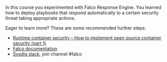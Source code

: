 In this course you experimented with Falco Response Engine.
You learned how to deploy playbooks that respond automatically to a certain security threat taking appropriate actions.

Eager to learn more? These are some recommended further steps:

- [Runtime container security – How to implement open source container security (part 1)](https://sysdig.com/blog/oss-container-security-runtime/)
- [Falco documentation](https://github.com/draios/falco/wiki)
- [Sysdig slack](https://slack.sysdig.com/), join channel #falco
